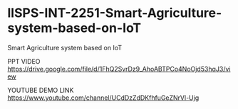 # llSPS-INT-2251-Smart-Agriculture-system-based-on-IoT
Smart Agriculture system based on IoT

PPT VIDEO
https://drive.google.com/file/d/1FhQ2SvrDz9_AhoABTPCo4NoOjd53hqJ3/view


YOUTUBE DEMO LINK
https://www.youtube.com/channel/UCdDzZdDKfhfuGeZNrVl-Ujg
